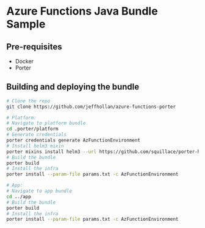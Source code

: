 # Azure Functions Java Bundle Sample

## Pre-requisites
* Docker
* Porter

## Building and deploying the bundle

```bash
# Clone the repo
git clone https://github.com/jeffhollan/azure-functions-porter

# Platform:
# Navigate to platform bundle
cd .porter/platform
# Generate credentials
porter credentials generate AzFunctionEnvironment
# Install helm3 mixin
porter mixins install helm3 --url https://github.com/squillace/porter-helm3/releases/download --version  v0.1.helm3-beta4
# Build the bundle
porter build
# Install the infra
porter install --param-file params.txt -c AzFunctionEnvironment

# App:
# Navigate to app bundle
cd ../app
# Build the bundle
porter build
# Install the infra
porter install --param-file params.txt -c AzFunctionEnvironment
```